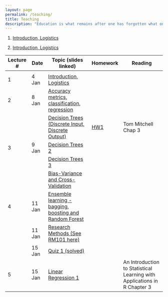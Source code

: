 ```yaml
---
layout: page
permalink: /teaching/
title: Teaching
description: "Education is what remains after one has forgotten what one has learned in school."
---
```



1. [Introduction, Logistics](lectures/1-intro.pdf)  

2. [Introduction, Logistics](../lectures/1-intro.pdf)  


| Lecture # | Date   | Topic (slides linked)                                                                                                                         | Homework                                                           | Reading                                                                  |
| --------- | ------ | --------------------------------------------------------------------------------------------------------------------------------------------- | ------------------------------------------------------------------ | ------------------------------------------------------------------------ |
|           |        |                                                                                                                                               |                                                                    |                                                                          |
| 1         | 4 Jan  | [Introduction, Logistics](https://nipunbatra.github.io/teaching/ml-spring-19/lectures/1-intro.pdf)                                            |                                                                    |                                                                          |
| 2         | 8 Jan  | [Accuracy metrics, classification, regression](https://nipunbatra.github.io/teaching/ml-spring-19/lectures/2-accuracy-metrics.pdf)            |                                                                    |                                                                          |
|           |        | [Decision Trees (Discrete Input, Discrete Output)](https://nipunbatra.github.io/teaching/ml-spring-19/lectures/2-decision-tree.pdf)           | [HW1](https://nipunbatra.github.io/teaching/ml-spring-19/hw/1.pdf) | Tom Mitchell Chap 3                                                      |
| 3         | 9 Jan  | [Decision Trees 2](https://nipunbatra.github.io/teaching/ml-spring-19/lectures/3-decision-tree.pdf)                                           |                                                                    |                                                                          |
|           |        | [Decision Trees 3](https://nipunbatra.github.io/teaching/ml-spring-19/lectures/3-decision-tree-regression.pdf)                                |                                                                    |                                                                          |
|           |        | [Bias-Variance and Cross-Validation](https://nipunbatra.github.io/teaching/ml-spring-19/lectures/3-bias-variance-cv.pdf)                      |                                                                    |                                                                          |
| 4         | 11 Jan | [Ensemble learning - bagging, boosting and Random Forest](https://nipunbatra.github.io/teaching/ml-spring-19/lectures/4-ensemble-methods.pdf) |                                                                    |                                                                          |
|           | 11 Jan | [Research Methods (See RM101 here)](https://github.com/nipunbatra/CS-Research-Methods-Bootcamp)                                               |                                                                    |                                                                          |
|           | 15 Jan | [Quiz 1 (solved)](https://docs.google.com/document/d/1HZ4X2s0UwrvlMlGp8bfGGyBXOE71zlTldTcrKkBvzSg/edit)                                       |                                                                    |                                                                          |
| 5         | 15 Jan | [Linear Regression 1](https://nipunbatra.github.io/teaching/ml-spring-19/lectures/5-6-lr.pdf)                                                 |                                                                    | An Introduction to Statistical Learning with Applications in R Chapter 3 |
